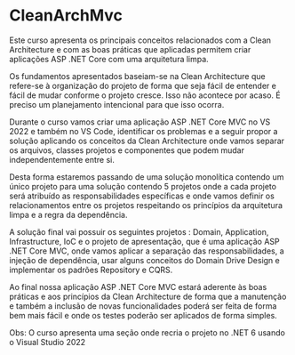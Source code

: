 # CleanArchMvc

Este curso apresenta os principais conceitos relacionados com a Clean Architecture e com as boas práticas que aplicadas permitem criar aplicações ASP .NET Core com uma arquitetura limpa.

Os fundamentos apresentados baseiam-se na Clean Architecture que refere-se à organização do projeto de forma que seja fácil de entender e fácil de mudar conforme o projeto cresce. Isso não acontece por acaso. É preciso um planejamento intencional para que isso ocorra.

Durante o curso vamos criar uma aplicação ASP .NET Core MVC no VS 2022 e também no VS Code, identificar os problemas e a seguir propor a solução aplicando os conceitos da Clean Architecture onde vamos separar os arquivos, classes projetos e componentes que podem mudar independentemente entre si.

Desta forma estaremos passando de uma solução monolítica contendo um único projeto para uma solução contendo 5 projetos onde a cada projeto será atribuído as responsabilidades específicas e onde vamos definir os relacionamentos entre os projetos respeitando os princípios da arquitetura limpa e a regra da dependência.

A solução final vai possuir os seguintes projetos : Domain, Application, Infrastructure, IoC e o projeto de apresentação, que é uma aplicação ASP .NET Core MVC, onde vamos aplicar a separação das responsabilidades, a injeção de dependência, usar alguns conceitos do Domain Drive Design e implementar os padrões Repository e CQRS.

Ao final nossa aplicação ASP .NET Core MVC estará aderente às boas práticas e aos princípios da Clean Architecture de forma que a manutenção e também a inclusão de novas funcionalidades poderá ser feita de forma bem mais fácil e onde os testes poderão ser aplicados de forma simples.

Obs: O curso apresenta uma seção onde recria o projeto no .NET 6 usando o Visual Studio 2022